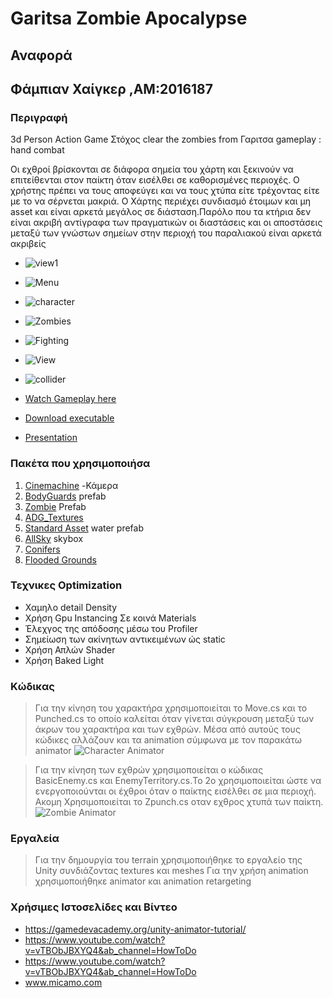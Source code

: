 # Garitsa Zombie Apocalypse
## Αναφορά
## Φάμπιαν Χαίγκερ ,ΑΜ:2016187
### Περιγραφή
3d Person Action Game
Στόχος clear the zombies from Γαριτσα
gameplay : hand combat

Οι εχθροί βρίσκονται σε διάφορα σημεία του χάρτη και ξεκινούν να επιτείθενται στον παίκτη όταν εισέλθει σε καθορισμένες περιοχές.
Ο χρήστης πρέπει να τους αποφεύγει και να τους χτύπα είτε τρέχοντας είτε με το να σέρνεται μακριά.
Ο Χάρτης περιέχει συνδιασμό έτοιμων και μη asset και είναι αρκετά μεγάλος σε διάσταση.Παρόλο που τα κτήρια δεν είναι ακριβή αντίγραφα των πραγματικών
οι διαστάσεις και οι αποστάσεις μεταξύ των γνώστων σημείων στην περιοχή του παραλιακού είναι αρκετά ακριβείς 

- ![view1](desktop_game.png)

- ![Menu](menu.png)

- ![character](character.png)
 
- ![Zombies](zombie.png)

- ![Fighting](fighting.png)

- ![View](view2.png)

 - ![collider](collider.png)


- [ Watch Gameplay here](https://www.youtube.com/watch?v=sgApikWOG1o)
- [ Download executable](https://drive.google.com/file/d/1KjwZX5nUTi0Axppa31r51Ig8raorerqW/view?usp=sharing)
- [Presentation](https://github.com/fabianhoegger/Unity-game/blob/master/parousiasi_psifiakoys.odp)


### Πακέτα που χρησιμοποιήσα
1. [Cinemachine](https://unity.com/unity/features/editor/art-and-design/cinemachine) -Κάμερα
2. [BodyGuards](https://assetstore.unity.com/packages/3d/characters/humanoids/humans/bodyguards-31711) prefab
3. [Zombie](https://assetstore.unity.com/packages/3d/characters/humanoids/zombie-30232) Prefab
4. [ADG_Textures](https://assetstore.unity.com/packages/2d/textures-materials/brick/18-high-resolution-wall-textures-12567)
5. [Standard Asset](https://assetstore.unity.com/packages/essentials/asset-packs/standard-assets-for-unity-2018-4-32351) water prefab
6. [AllSky](https://assetstore.unity.com/packages/2d/textures-materials/sky/allsky-free-10-sky-skybox-set-146014) skybox
7. [Conifers](https://assetstore.unity.com/packages/3d/vegetation/trees/conifers-botd-142076) 
8. [Flooded Grounds](https://assetstore.unity.com/packages/3d/environments/flooded-grounds-48529)


### Τεχνικες Optimization
- Χαμηλο detail Density
- Χρήση Gpu Instancing Σε κοινά Materials
- Έλεχγος της απόδοσης μέσω του Profiler
- Σημείωση των ακίνητων αντικειμένων ώς static
- Χρήση Απλών Shader
- Χρήση Baked Light   

### Κώδικας

> Για την κίνηση του χαρακτήρα χρησιμοποιείται το Move.cs και το Punched.cs το οποίο καλείται όταν γίνεται σύγκρουση μεταξύ των άκρων του χαρακτήρα και των εχθρών.
 Μέσα από αυτούς τους κώδικες αλλάζουν και τα animation σύμφωνα με τον παρακάτω animator
 ![Character Animator](anim_control.png)
 
 
 >Για την κίνηση των εχθρών χρησιμοποιείται ο κώδικας BasicEnemy.cs και EnemyTerritory.cs.Το 2ο χρησιμοποιείται ώστε να ενεργοποιούνται οι έχθροι όταν ο παίκτης εισέλθει σε μια περιοχή.
  Ακομη Χρησιμοποιείται το Zpunch.cs οταν εχθρος χτυπά των παίκτη.
  ![Zombie Animator](zombanim.png)
  ### Εργαλεία
   >Για την δημουργία του terrain χρησιμοποιήθηκε το εργαλείο της Unity συνδιάζοντας textures και meshes
   >Για την χρήση animation χρησιμοποιήθηκε animator και animation retargeting
   
   ### Χρήσιμες Ιστοσελίδες και Βίντεο
 - https://gamedevacademy.org/unity-animator-tutorial/
  - https://www.youtube.com/watch?v=vTBObJBXYQ4&ab_channel=HowToDo
  - https://www.youtube.com/watch?v=vTBObJBXYQ4&ab_channel=HowToDo
  - www.micamo.com
   
